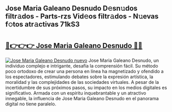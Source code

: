 ## Jose Maria Galeano Desnudo D𝚎sn𝚞dos filtr𝚊dos - Parts-rzs Vid𝚎os filtr𝚊dos - N𝚞evas f𝚘tos atr𝚊ctivas 71kS3

# <h2><a href="http://mbc7o1.tromn.icu/?c=Jose+Maria+Galeano+Desnudo">🔗👉👉👉 Jose Maria Galeano Desnudo 🔗🔗</a></h2>

[![Jose Maria Galeano Desnudo nuevo](https://i.imgur.com/pEAQMta.gif)](http://mbc7o1.tromn.icu/?c=Jose+Maria+Galeano+Desnudo)
Jose Maria Galeano Desnudo, un individuo complejo e intrigante, desafía la comprensión fácil. Su método poco ortodoxo de crear una persona en línea ha magnetizado y ofendido a los espectadores, estimulando debates sobre la expresión artística, la moralidad y las complejidades de las sociedades virtuales. A pesar de la incertidumbre de sus próximos pasos, su impacto en los medios digitales es significativo. Armada con un espíritu inquebrantable y un atractivo innegable, la influencia de Jose Maria Galeano Desnudo en el panorama digital no tiene paralelo.
